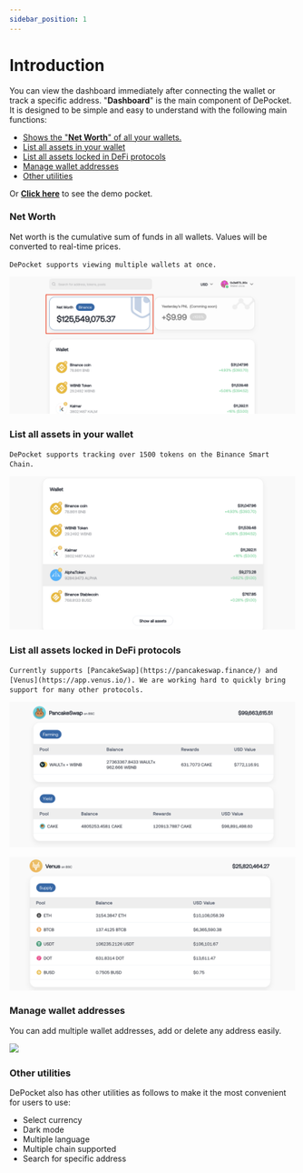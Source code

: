 ```yaml
---
sidebar_position: 1
---
```


# Introduction

You can view the dashboard immediately after connecting the wallet or track a specific address. "**Dashboard**" is the main component of DePocket. It is designed to be simple and easy to understand with the following main functions:

* [Shows the "**Net Worth**" of all your wallets. ](#net-worth)
* [List all assets in your wallet](#list-all-assets-in-your-wallet)
* [List all assets locked in DeFi protocols](#list-all-assets-locked-in-defi-protocols)
* [Manage wallet addresses](#manage-wallet-addresses)
* [Other utilities](#other-utilities)

Or [**Click here**](https://app.depocket.com/addresses/0x3e8734Ec146C981E3eD1f6b582D447DDE701d90c) to see the demo pocket.

### Net Worth

Net worth is the cumulative sum of funds in all wallets. Values will be converted to real-time prices.&#x20;

`DePocket supports viewing multiple wallets at once.`

![](../../static/img/docs/image.png)

### List all assets in your wallet

`DePocket supports tracking over 1500 tokens on the Binance Smart Chain.`

![](<../../static/img/docs/image (1).png>)

### List all assets locked in DeFi protocols

`Currently supports [PancakeSwap](https://pancakeswap.finance/) and [Venus](https://app.venus.io/). We are working hard to quickly bring support for many other protocols.`

![](<../../static/img/docs/image (2).png>)

![](<../../static/img/docs/image (3).png>)

### Manage wallet addresses

You can add multiple wallet addresses, add or delete any address easily.

![](../../static/img/docs/manage-address.gif)

### Other utilities

DePocket also has other utilities as follows to make it the most convenient for users to use:

* Select currency
* Dark mode
* Multiple language
* Multiple chain supported
* Search for specific address


